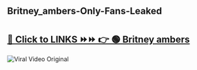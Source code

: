 
 ## Britney_ambers-Only-Fans-Leaked

# <h2><a href="https://clipsfans.com/Britney_ambers&ref=git">🔗 Click to LINKS ⏩⏩ 👉 🟢 Britney ambers </a></h2>

<a href="https://clipsfans.com/Britney_ambers&ref=git" rel="nofollow" data-target="animated-image.originalLink"><img src="https://i.ibb.co.com/xMMVF88/686577567.gif" alt="Viral Video Original" style="max-width: 100%; display: inline-block;" data-target="animated-image.originalImage"></a>
